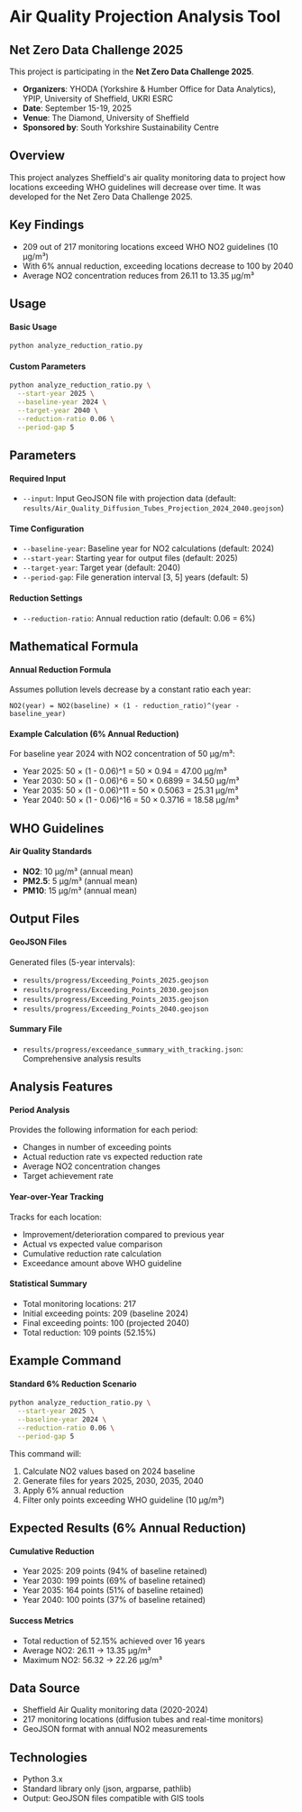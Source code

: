 # Air Quality Projection Analysis Tool

## Net Zero Data Challenge 2025
This project is participating in the **Net Zero Data Challenge 2025**.

- **Organizers**: YHODA (Yorkshire & Humber Office for Data Analytics), YPIP, University of Sheffield, UKRI ESRC
- **Date**: September 15-19, 2025
- **Venue**: The Diamond, University of Sheffield
- **Sponsored by**: South Yorkshire Sustainability Centre

## Overview
This project analyzes Sheffield's air quality monitoring data to project how locations exceeding WHO guidelines will decrease over time. It was developed for the Net Zero Data Challenge 2025.

## Key Findings
- 209 out of 217 monitoring locations exceed WHO NO2 guidelines (10 µg/m³)
- With 6% annual reduction, exceeding locations decrease to 100 by 2040
- Average NO2 concentration reduces from 26.11 to 13.35 µg/m³

## Usage

#### Basic Usage
```bash
python analyze_reduction_ratio.py
```

#### Custom Parameters
```bash
python analyze_reduction_ratio.py \
  --start-year 2025 \
  --baseline-year 2024 \
  --target-year 2040 \
  --reduction-ratio 0.06 \
  --period-gap 5
```

## Parameters

#### Required Input
- `--input`: Input GeoJSON file with projection data (default: `results/Air_Quality_Diffusion_Tubes_Projection_2024_2040.geojson`)

#### Time Configuration
- `--baseline-year`: Baseline year for NO2 calculations (default: 2024)
- `--start-year`: Starting year for output files (default: 2025)
- `--target-year`: Target year (default: 2040)
- `--period-gap`: File generation interval [3, 5] years (default: 5)

#### Reduction Settings
- `--reduction-ratio`: Annual reduction ratio (default: 0.06 = 6%)

## Mathematical Formula

#### Annual Reduction Formula
Assumes pollution levels decrease by a constant ratio each year:

```
NO2(year) = NO2(baseline) × (1 - reduction_ratio)^(year - baseline_year)
```

#### Example Calculation (6% Annual Reduction)
For baseline year 2024 with NO2 concentration of 50 µg/m³:

- Year 2025: 50 × (1 - 0.06)^1 = 50 × 0.94 = 47.00 µg/m³
- Year 2030: 50 × (1 - 0.06)^6 = 50 × 0.6899 = 34.50 µg/m³
- Year 2035: 50 × (1 - 0.06)^11 = 50 × 0.5063 = 25.31 µg/m³
- Year 2040: 50 × (1 - 0.06)^16 = 50 × 0.3716 = 18.58 µg/m³

## WHO Guidelines

#### Air Quality Standards
- **NO2**: 10 µg/m³ (annual mean)
- **PM2.5**: 5 µg/m³ (annual mean)
- **PM10**: 15 µg/m³ (annual mean)

## Output Files

#### GeoJSON Files
Generated files (5-year intervals):
- `results/progress/Exceeding_Points_2025.geojson`
- `results/progress/Exceeding_Points_2030.geojson`
- `results/progress/Exceeding_Points_2035.geojson`
- `results/progress/Exceeding_Points_2040.geojson`

#### Summary File
- `results/progress/exceedance_summary_with_tracking.json`: Comprehensive analysis results

## Analysis Features

#### Period Analysis
Provides the following information for each period:
- Changes in number of exceeding points
- Actual reduction rate vs expected reduction rate
- Average NO2 concentration changes
- Target achievement rate

#### Year-over-Year Tracking
Tracks for each location:
- Improvement/deterioration compared to previous year
- Actual vs expected value comparison
- Cumulative reduction rate calculation
- Exceedance amount above WHO guideline

#### Statistical Summary
- Total monitoring locations: 217
- Initial exceeding points: 209 (baseline 2024)
- Final exceeding points: 100 (projected 2040)
- Total reduction: 109 points (52.15%)

## Example Command

#### Standard 6% Reduction Scenario
```bash
python analyze_reduction_ratio.py \
  --start-year 2025 \
  --baseline-year 2024 \
  --reduction-ratio 0.06 \
  --period-gap 5
```

This command will:
1. Calculate NO2 values based on 2024 baseline
2. Generate files for years 2025, 2030, 2035, 2040
3. Apply 6% annual reduction
4. Filter only points exceeding WHO guideline (10 µg/m³)

## Expected Results (6% Annual Reduction)

#### Cumulative Reduction
- Year 2025: 209 points (94% of baseline retained)
- Year 2030: 199 points (69% of baseline retained)
- Year 2035: 164 points (51% of baseline retained)
- Year 2040: 100 points (37% of baseline retained)

#### Success Metrics
- Total reduction of 52.15% achieved over 16 years
- Average NO2: 26.11 → 13.35 µg/m³
- Maximum NO2: 56.32 → 22.26 µg/m³

## Data Source
- Sheffield Air Quality monitoring data (2020-2024)
- 217 monitoring locations (diffusion tubes and real-time monitors)
- GeoJSON format with annual NO2 measurements

## Technologies
- Python 3.x
- Standard library only (json, argparse, pathlib)
- Output: GeoJSON files compatible with GIS tools